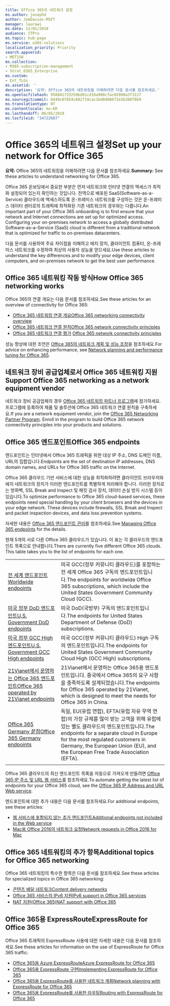```yaml
---
title: Office 365의 네트워크 설정
ms.author: josephd
author: JoeDavies-MSFT
manager: laurawi
ms.date: 11/01/2018
audience: ITPro
ms.topic: hub-page
ms.service: o365-solutions
localization_priority: Priority
search.appverid:
- MET150
ms.collection:
- M365-subscription-management
- Strat_O365_Enterprise
ms.custom:
- Ent_TLGs
ms.assetid: ''
description: '요약: Office 365의 네트워킹을 이해하려면 다음 문서를 참조하세요.'
ms.openlocfilehash: 958841733259bd01cd16a908cfac65998a3f3127
ms.sourcegitcommit: 0449c6f854c682719cac1bd0d086f2e3b20078b9
ms.translationtype: HT
ms.contentlocale: ko-KR
ms.lasthandoff: 06/05/2019
ms.locfileid: "34722687"
---
```

# <a name="set-up-your-network-for-office-365"></a><span data-ttu-id="05acb-103">Office 365의 네트워크 설정</span><span class="sxs-lookup"><span data-stu-id="05acb-103">Set up your network for Office 365</span></span>

<span data-ttu-id="05acb-104">**요약:** Office 365의 네트워킹을 이해하려면 다음 문서를 참조하세요.</span><span class="sxs-lookup"><span data-stu-id="05acb-104">**Summary:** See these articles to understand networking for Office 365.</span></span>
  
<span data-ttu-id="05acb-p101">Office 365 온보딩에서 중요한 부분은 먼저 네트워크와 인터넷 연결의 액세스가 최적화 설정되어 있는지 확인하는 것입니다. 전역으로 배포된 SaaS(Software-as-a-Service) 클라우드에 액세스하도록 온-프레미스 네트워크를 구성하는 것은 온-프레미스 데이터 센터로의 트래픽에 최적화된 기존 네트워크의 경우와는 다릅니다.</span><span class="sxs-lookup"><span data-stu-id="05acb-p101">An important part of your Office 365 onboarding is to first ensure that your network and Internet connections are set up for optimized access. Configuring your on-premises network to access a globally distributed Software-as-a-Service (SaaS) cloud is different from a traditional network that is optimized for traffic to on-premises datacenters.</span></span> 

<span data-ttu-id="05acb-107">다음 문서를 사용하여 주요 차이점을 이해하고 에지 장치, 클라이언트 컴퓨터, 온-프레미스 네트워크를 수정하여 최상의 사용자 성능을 얻으세요.</span><span class="sxs-lookup"><span data-stu-id="05acb-107">Use these articles to understand the key differences and to modify your  edge devices, client computers, and on-premises network to get the best user performance.</span></span>

## <a name="how-office-365-networking-works"></a><span data-ttu-id="05acb-108">Office 365 네트워킹 작동 방식</span><span class="sxs-lookup"><span data-stu-id="05acb-108">How Office 365 networking works</span></span>

<span data-ttu-id="05acb-109">Office 365의 연결 개요는 다음 문서를 참조하세요.</span><span class="sxs-lookup"><span data-stu-id="05acb-109">See these articles for an overview of connectivity for Office 365:</span></span>

- [<span data-ttu-id="05acb-110">Office 365 네트워킹 연결 개요</span><span class="sxs-lookup"><span data-stu-id="05acb-110">Office 365 networking connectivity overview</span></span>](office-365-networking-overview.md)
- [<span data-ttu-id="05acb-111">Office 365 네트워크 연결 원칙</span><span class="sxs-lookup"><span data-stu-id="05acb-111">Office 365 network connectivity principles</span></span>](office-365-network-connectivity-principles.md)
- <span data-ttu-id="05acb-112">[Office 365 네트워크 연결 평가](assessing-network-connectivity.md) </span><span class="sxs-lookup"><span data-stu-id="05acb-112">[Office 365 network connectivity principles](assessing-network-connectivity.md)</span></span>

<span data-ttu-id="05acb-113">성능 향상에 대한 조언은 [Office 365의 네트워크 계획 및 성능 조정](network-planning-and-performance.md)을 참조하세요.</span><span class="sxs-lookup"><span data-stu-id="05acb-113">For advice on enhancing performance, see [Network planning and performance tuning for Office 365](network-planning-and-performance.md).</span></span>

## <a name="support-office-365-networking-as-a-network-equipment-vendor"></a><span data-ttu-id="05acb-114">네트워크 장비 공급업체로서 Office 365 네트워킹 지원</span><span class="sxs-lookup"><span data-stu-id="05acb-114">Support Office 365 networking as a network equipment vendor</span></span>

<span data-ttu-id="05acb-p102">네트워크 장비 공급업체의 경우 [Office 365 네트워킹 파트너 프로그램](office-365-networking-partner-program.md)에 참가하세요. 프로그램에 등록하여 제품 및 솔루션에 Office 365 네트워크 연결 원칙을 구축하세요.</span><span class="sxs-lookup"><span data-stu-id="05acb-p102">If you are a network equipment vendor, join the [Office 365 Networking Partner Program](office-365-networking-partner-program.md). Enroll in the program to build Office 365 network connectivity principles into your products and solutions.</span></span> 

## <a name="office-365-endpoints"></a><span data-ttu-id="05acb-117">Office 365 엔드포인트</span><span class="sxs-lookup"><span data-stu-id="05acb-117">Office 365 endpoints</span></span>

<span data-ttu-id="05acb-118">엔드포인트는 인터넷에서 Office 365 트래픽을 위한 대상 IP 주소, DNS 도메인 이름, URL의 집합입니다.</span><span class="sxs-lookup"><span data-stu-id="05acb-118">Endpoints are the set of destination IP addresses, DNS domain names, and URLs for Office 365 traffic on the Internet.</span></span> 

<span data-ttu-id="05acb-p103">Office 365 클라우드 기반 서비스에 대한 성능을 최적화하려면 클라이언트 브라우저와 에지 네트워크의 장치가 이러한 엔드포인트를 특별하게 처리해야 합니다. 이러한 장치로는 방화벽, SSL Break and Inspect 및 패킷 검사 장치, 데이터 손실 방지 시스템 등이 있습니다.</span><span class="sxs-lookup"><span data-stu-id="05acb-p103">To optimize performance to Office 365 cloud-based services, these endpoints need special handling by your client browsers and the devices in your edge network. These devices include firewalls, SSL Break and Inspect and packet inspection devices, and data loss prevention systems.</span></span>

<span data-ttu-id="05acb-121">자세한 내용은 [Office 365 엔드포인트 관리](managing-office-365-endpoints.md)를 참조하세요.</span><span class="sxs-lookup"><span data-stu-id="05acb-121">See [Managing Office 365 endpoints](managing-office-365-endpoints.md) for the details.</span></span>

<span data-ttu-id="05acb-p104">현재 5개의 서로 다른 Office 365 클라우드가 있습니다. 이 표는 각 클라우드의 엔드포인트 목록으로 안내합니다.</span><span class="sxs-lookup"><span data-stu-id="05acb-p104">There are currently five different Office 365 clouds. This table takes you to the list of endpoints for each one.</span></span>

|||
|:-------|:-----|
| [<span data-ttu-id="05acb-124">전 세계 엔드포인트</span><span class="sxs-lookup"><span data-stu-id="05acb-124">Worldwide endpoints</span></span>](urls-and-ip-address-ranges.md) | <span data-ttu-id="05acb-125">미국 GCC(정부 커뮤니티 클라우드)를 포함하는 전 세계 Office 365 구독의 엔드포인트입니다.</span><span class="sxs-lookup"><span data-stu-id="05acb-125">The endpoints for worldwide Office 365 subscriptions, which include the United States Government Community Cloud (GCC).</span></span> |
| [<span data-ttu-id="05acb-126">미국 정부 DoD 엔드포인트</span><span class="sxs-lookup"><span data-stu-id="05acb-126">U.S. Government DoD endpoints</span></span>](office-365-u-s-government-dod-endpoints.md) | <span data-ttu-id="05acb-127">미국 DoD(국방부) 구독의 엔드포인트입니다.</span><span class="sxs-lookup"><span data-stu-id="05acb-127">The endpoints for United States Department of Defense (DoD) subscriptions.</span></span> |
| [<span data-ttu-id="05acb-128">미국 정부 GCC High 엔드포인트</span><span class="sxs-lookup"><span data-stu-id="05acb-128">U.S. Government GCC High endpoints</span></span>](office-365-u-s-government-gcc-high-endpoints.md) | <span data-ttu-id="05acb-129">미국 GCC(정부 커뮤니티 클라우드) High 구독의 엔드포인트입니다.</span><span class="sxs-lookup"><span data-stu-id="05acb-129">The endpoints for United States Government Community Cloud High (GCC High) subscriptions.</span></span> |
| [<span data-ttu-id="05acb-130">21Vianet에서 운영하는 Office 365 엔드포인트</span><span class="sxs-lookup"><span data-stu-id="05acb-130">Office 365 operated by 21Vianet endpoints</span></span>](urls-and-ip-address-ranges-21vianet.md) | <span data-ttu-id="05acb-131">21Vianet에서 운영하는 Office 365용 엔드포인트입니다. 중국에서 Office 365의 요구 사항을 충족하도록 설계되었습니다.</span><span class="sxs-lookup"><span data-stu-id="05acb-131">The endpoints for Office 365 operated by 21Vianet, which is designed to meet the needs for Office 365 in China.</span></span> |
| [<span data-ttu-id="05acb-132">Office 365 Germany 끝점</span><span class="sxs-lookup"><span data-stu-id="05acb-132">Office 365 Germany endpoints</span></span>](office-365-germany-endpoints.md) | <span data-ttu-id="05acb-133">독일, EU(유럽 연합), EFTA(유럽 자유 무역 연합)의 가장 규제를 많이 받는 고객을 위해 유럽에 있는 별도 클라우드의 엔드포인트입니다.</span><span class="sxs-lookup"><span data-stu-id="05acb-133">The endpoints for a separate cloud in Europe for the most regulated customers in Germany, the European Union (EU), and the European Free Trade Association (EFTA).</span></span> |
|||

<span data-ttu-id="05acb-134">Office 365 클라우드의 최신 엔드포인트 목록을 자동으로 가져오게 만들려면 [Office 365 IP 주소 및 URL 웹 서비스](office-365-ip-web-service.md)를 참조하세요.</span><span class="sxs-lookup"><span data-stu-id="05acb-134">To automate getting the latest list of endpoints for your Office 365 cloud, see the [Office 365 IP Address and URL Web service](office-365-ip-web-service.md).</span></span>

<span data-ttu-id="05acb-135">엔드포인트에 대한 추가 내용은 다음 문서를 참조하세요.</span><span class="sxs-lookup"><span data-stu-id="05acb-135">For additional endpoints, see these articles:</span></span>

- [<span data-ttu-id="05acb-136">웹 서비스에 포함되지 않는 추가 엔드포인트</span><span class="sxs-lookup"><span data-stu-id="05acb-136">Additional endpoints not included in the Web service</span></span>](additional-office365-ip-addresses-and-urls.md)
- [<span data-ttu-id="05acb-137">Mac용 Office 2016의 네트워크 요청</span><span class="sxs-lookup"><span data-stu-id="05acb-137">Network requests in Office 2016 for Mac</span></span>](network-requests-in-office-2016-for-mac.md)


## <a name="additional-topics-for-office-365-networking"></a><span data-ttu-id="05acb-138">Office 365 네트워킹의 추가 항목</span><span class="sxs-lookup"><span data-stu-id="05acb-138">Additional topics for Office 365 networking</span></span>

<span data-ttu-id="05acb-139">Office 365 네트워킹의 특수한 항목은 다음 문서를 참조하세요.</span><span class="sxs-lookup"><span data-stu-id="05acb-139">See these articles for specialized topics in Office 365 networking:</span></span>

- [<span data-ttu-id="05acb-140">콘텐츠 배달 네트워크</span><span class="sxs-lookup"><span data-stu-id="05acb-140">Content delivery networks</span></span>](content-delivery-networks.md)
- [<span data-ttu-id="05acb-141">Office 365 서비스의 IPv6 지원</span><span class="sxs-lookup"><span data-stu-id="05acb-141">IPv6 support in Office 365 services</span></span>](ipv6-support.md)
- [<span data-ttu-id="05acb-142">NAT 지원(Office 365)</span><span class="sxs-lookup"><span data-stu-id="05acb-142">NAT support with Office 365</span></span>](nat-support-with-office-365.md)

## <a name="expressroute-for-office-365"></a><span data-ttu-id="05acb-143">Office 365용 ExpressRoute</span><span class="sxs-lookup"><span data-stu-id="05acb-143">ExpressRoute for Office 365</span></span>

<span data-ttu-id="05acb-144">Office 365 트래픽의 ExpressRoute 사용에 대한 자세한 내용은 다음 문서를 참조하세요.</span><span class="sxs-lookup"><span data-stu-id="05acb-144">See these articles for information on the use of ExpressRoute for Office 365 traffic:</span></span>

- [<span data-ttu-id="05acb-145">Office 365용 Azure ExpressRoute</span><span class="sxs-lookup"><span data-stu-id="05acb-145">Azure ExpressRoute for Office 365</span></span>](azure-expressroute.md)
- [<span data-ttu-id="05acb-146">Office 365용 ExpressRoute 구현</span><span class="sxs-lookup"><span data-stu-id="05acb-146">Implementing ExpressRoute for Office 365</span></span>](implementing-expressroute.md)
- [<span data-ttu-id="05acb-147">Office 365용 ExpressRoute를 사용한 네트워크 계획</span><span class="sxs-lookup"><span data-stu-id="05acb-147">Network planning with ExpressRoute for Office 365</span></span>](network-planning-with-expressroute.md)
- [<span data-ttu-id="05acb-148">Office 365용 ExpressRoute를 사용한 라우팅</span><span class="sxs-lookup"><span data-stu-id="05acb-148">Routing with ExpressRoute for Office 365</span></span>](routing-with-expressroute.md)
